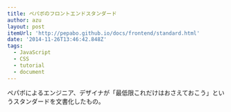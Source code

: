 ```yaml
---
title: ペパボのフロントエンドスタンダード
author: azu
layout: post
itemUrl: 'http://pepabo.github.io/docs/frontend/standard.html'
date: '2014-11-26T13:46:42.848Z'
tags:
  - JavaScript
  - CSS
  - tutorial
  - document
---
```

ペパボによるエンジニア、デザイナが「最低限これだけはおさえておこう」というスタンダードを文書化したもの。
